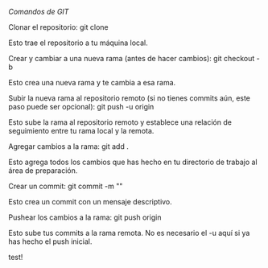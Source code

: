 *Comandos de GIT*

Clonar el repositorio:
git clone <url-https-del-repo>

Esto trae el repositorio a tu máquina local.

Crear y cambiar a una nueva rama (antes de hacer cambios):
git checkout -b <nombre-rama>

Esto crea una nueva rama y te cambia a esa rama.

Subir la nueva rama al repositorio remoto (si no tienes commits aún, este paso puede ser opcional):
git push -u origin <nombre-rama>

Esto sube la rama al repositorio remoto y establece una relación de seguimiento entre tu rama local y la remota.

Agregar cambios a la rama:
git add .

Esto agrega todos los cambios que has hecho en tu directorio de trabajo al área de preparación.

Crear un commit:
git commit -m "<escribir-un-mensaje>"

Esto crea un commit con un mensaje descriptivo.

Pushear los cambios a la rama:
git push origin <nombre-rama>

Esto sube tus commits a la rama remota. No es necesario el -u aquí si ya has hecho el push inicial.


test!



